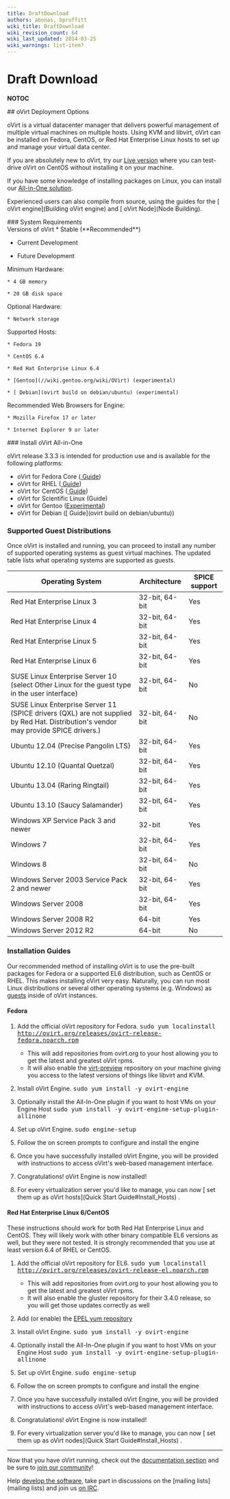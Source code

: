 ```yaml
---
title: DraftDownload
authors: abonas, bproffitt
wiki_title: DraftDownload
wiki_revision_count: 64
wiki_last_updated: 2014-03-25
wiki_warnings: list-item?
---
```


# Draft Download

__NOTOC__

<div class="row">
<div class="span6 pad-left pad-right-small">
## oVirt Deployment Options

oVirt is a virtual datacenter manager that delivers powerful management of multiple virtual machines on multiple hosts. Using KVM and libvirt, oVirt can be installed on Fedora, CentOS, or Red Hat Enterprise Linux hosts to set up and manage your virtual data center.

If you are absolutely new to oVirt, try our [ Live version](OVirt_Live) where you can test-drive oVirt on CentOS without installing it on your machine.

If you have some knowledge of installing packages on Linux, you can install our [ All-in-One solution](#oVirt_All-in-One).

Experienced users can also compile from source, using the guides for the [ oVirt engine](Building oVirt engine) and [ oVirt Node](Node Building).

</div>
<div class="span6 pad-left-small pad-right">
<div class="well">
### System Requirements

<div class="row-fluid">
<div class="span6">
Versions of oVirt  
*   Stable (**Recommended**)

*   Current Development

*   Future Development

<!-- -->

Minimum Hardware:  

    * 4 GB memory

    * 20 GB disk space

Optional Hardware:  

    * Network storage

</div>
<div class="span6">
Supported Hosts:  

    * Fedora 19

    * CentOS 6.4

    * Red Hat Enterprise Linux 6.4

    * [Gentoo](//wiki.gentoo.org/wiki/OVirt) (experimental)

    * [ Debian](ovirt build on debian/ubuntu) (experimental)

Recommended Web Browsers for Engine:  

    * Mozilla Firefox 17 or later

    * Internet Explorer 9 or later

</div>
</div>
</div>
</div>
</div>
<div class="row">
<div class="span10 offset1">
### Install oVirt All-in-One

oVirt release 3.3.3 is intended for production use and is available for the following platforms:

*   oVirt for Fedora Core ([ Guide](#Fedora))
*   oVirt for RHEL ([ Guide](#Red_Hat_Enterprise_Linux_6/CentOS))
*   oVirt for CentOS ([ Guide](#Red_Hat_Enterprise_Linux_6/CentOS))
*   oVirt for Scientific Linux (Guide)
*   oVirt for Gentoo ([Experimental](//wiki.gentoo.org/wiki/OVirt))
*   oVirt for Debian ([ Guide](ovirt build on debian/ubuntu))

### Supported Guest Distributions

Once oVirt is installed and running, you can proceed to install any number of supported operating systems as guest virtual machines. The updated table lists what operating systems are supported as guests.

| Operating System                                                                                                                    | Architecture   | SPICE support |
|-------------------------------------------------------------------------------------------------------------------------------------|----------------|---------------|
| Red Hat Enterprise Linux 3                                                                                                          | 32-bit, 64-bit | Yes           |
| Red Hat Enterprise Linux 4                                                                                                          | 32-bit, 64-bit | Yes           |
| Red Hat Enterprise Linux 5                                                                                                          | 32-bit, 64-bit | Yes           |
| Red Hat Enterprise Linux 6                                                                                                          | 32-bit, 64-bit | Yes           |
| SUSE Linux Enterprise Server 10 (select Other Linux for the guest type in the user interface)                                       | 32-bit, 64-bit | No            |
| SUSE Linux Enterprise Server 11 (SPICE drivers (QXL) are not supplied by Red Hat. Distribution's vendor may provide SPICE drivers.) | 32-bit, 64-bit | No            |
| Ubuntu 12.04 (Precise Pangolin LTS)                                                                                                 | 32-bit, 64-bit | Yes           |
| Ubuntu 12.10 (Quantal Quetzal)                                                                                                      | 32-bit, 64-bit | Yes           |
| Ubuntu 13.04 (Raring Ringtail)                                                                                                      | 32-bit, 64-bit | Yes           |
| Ubuntu 13.10 (Saucy Salamander)                                                                                                     | 32-bit, 64-bit | Yes           |
| Windows XP Service Pack 3 and newer                                                                                                 | 32-bit         | Yes           |
| Windows 7                                                                                                                           | 32-bit, 64-bit | Yes           |
| Windows 8                                                                                                                           | 32-bit, 64-bit | No            |
| Windows Server 2003 Service Pack 2 and newer                                                                                        | 32-bit, 64-bit | Yes           |
| Windows Server 2008                                                                                                                 | 32-bit, 64-bit | Yes           |
| Windows Server 2008 R2                                                                                                              | 64-bit         | Yes           |
| Windows Server 2012 R2                                                                                                              | 64-bit         | No            |

### Installation Guides

Our recommended method of installing oVirt is to use the pre-built packages for Fedora or a supported EL6 distribution, such as CentOS or RHEL. This makes installing oVirt very easy. Naturally, you can run most Linux distributions or several other operating systems (e.g. Windows) as [ guests](#Supported_Guest_Distributions) inside of oVirt instances.

#### Fedora

1.  Add the official oVirt repository for Fedora. <kbd>
        sudo yum localinstall http://ovirt.org/releases/ovirt-release-fedora.noarch.rpm

    </kbd>

    -   This will add repositories from ovirt.org to your host allowing you to get the latest and greatest oVirt rpms.
    -   It will also enable the [virt-preview](http://fedoraproject.org/wiki/Virtualization_Preview_Repository) repository on your machine giving you access to the latest versions of things like libvirt and KVM.

2.  Install oVirt Engine. <kbd>
        sudo yum install -y ovirt-engine

    </kbd>

3.  Optionally install the All-In-One plugin if you want to host VMs on your Engine Host <kbd>
        sudo yum install -y ovirt-engine-setup-plugin-allinone

    </kbd>

4.  Set up oVirt Engine. <kbd>
        sudo engine-setup

    </kbd>

5.  Follow the on screen prompts to configure and install the engine
6.  Once you have successfully installed oVirt Engine, you will be provided with instructions to access oVirt's web-based management interface.
7.  Congratulations! oVirt Engine is now installed!
8.  For every virtualization server you'd like to manage, you can now [ set them up as oVirt hosts](Quick Start Guide#Install_Hosts) .

#### Red Hat Enterprise Linux 6/CentOS

These instructions should work for both Red Hat Enterprise Linux and CentOS. They will likely work with other binary compatible EL6 versions as well, but they were not tested. It is strongly recommended that you use at least version 6.4 of RHEL or CentOS.

1.  Add the official oVirt repository for EL6. <kbd>
        sudo yum localinstall http://ovirt.org/releases/ovirt-release-el.noarch.rpm

    </kbd>

    -   This will add repositories from ovirt.org to your host allowing you to get the latest and greatest oVirt rpms.
    -   It will also enable the gluster repository for their 3.4.0 release, so you will get those updates correctly as well

2.  Add (or enable) the [EPEL yum repository](http://dl.fedoraproject.org/pub/epel/6/x86_64/)
3.  Install oVirt Engine. <kbd>
        sudo yum install -y ovirt-engine

    </kbd>

4.  Optionally install the All-In-One plugin if you want to host VMs on your Engine Host <kbd>
        sudo yum install -y ovirt-engine-setup-plugin-allinone

    </kbd>

5.  Set up oVirt Engine. <kbd>
        sudo engine-setup

    </kbd>

6.  Follow the on screen prompts to configure and install the engine
7.  Once you have successfully installed oVirt Engine, you will be provided with instructions to access oVirt's web-based management interface.
8.  Congratulations! oVirt Engine is now installed!
9.  For every virtualization server you'd like to manage, you can now [ set them up as oVirt nodes](Quick Start Guide#Install_Hosts) .

------------------------------------------------------------------------

Now that you have oVirt running, check out the [ documentation section](documentation) and be sure to [ join our community](community)!

Help [ develop the software](develop), take part in discussions on the [mailing lists](mailing lists) and join us [ on IRC](communication#IRC).

</div>
</div>
